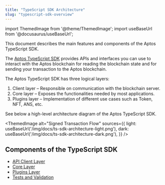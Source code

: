 ```yaml
---
title: "TypeScript SDK Architecture"
slug: "typescript-sdk-overview"
---
```


import ThemedImage from '@theme/ThemedImage';
import useBaseUrl from '@docusaurus/useBaseUrl';

This document describes the main features and components of the Aptos TypeScript SDK.

The [Aptos TypeScript SDK](https://github.com/aptos-labs/aptos-core/tree/main/ecosystem/typescript/sdk) provides APIs and interfaces you can use to interact with the Aptos blockchain for reading the blockchain state and for sending your transaction to the Aptos blockchain.

The Aptos TypeScript SDK has three logical layers:

1. Client layer – Responsible on communication with the blockchain server.
2. Core layer – Exposes the functionalities needed by most applications.
3. Plugins layer – Implementation of different use cases such as Token, NFT, ANS, etc.

See below a high-level architecture diagram of the Aptos TypeScript SDK.

<ThemedImage
alt="Signed Transaction Flow"
sources={{
    light: useBaseUrl('/img/docs/ts-sdk-architecture-light.png'),
    dark: useBaseUrl('/img/docs/ts-sdk-architecture-dark.png'),
  }}
/>

## Components of the TypeScript SDK

- [API Client Layer](./sdk-client-layer.md)
- [Core Layer](./sdk-core-layer.md)
- [Plugins Layer](./sdk-plugins-layer.md)
- [Tests and Validation](./sdk-tests.md)

